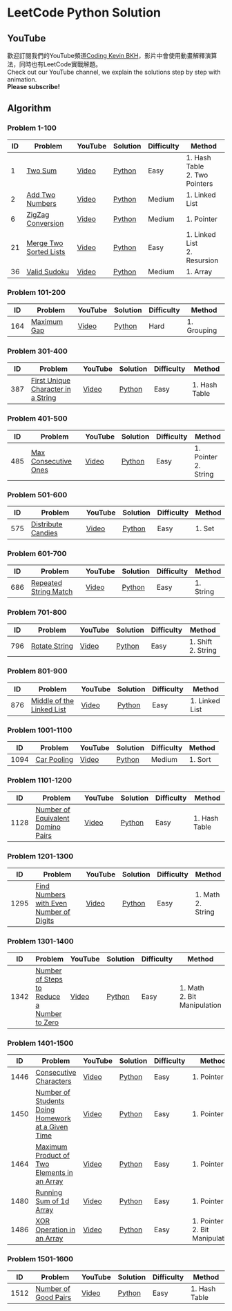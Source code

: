 # LeetCode Python Solution

## YouTube

歡迎訂閱我們的YouTube頻道[Coding Kevin BKH](https://www.youtube.com/channel/UCrLyxqR_OTny2PQLAAjEmjg/)，影片中會使用動畫解釋演算法，同時也有LeetCode實戰解題。 <br>
Check out our YouTube channel, we explain the solutions step by step with animation. <br>
**Please subscribe!**

## Algorithm

### Problem 1-100

| ID | Problem | YouTube | Solution | Difficulty | Method |
| -- | ------- | ------- | -------- | ---------- | ------ |
| 1 | [Two Sum](https://leetcode.com/problems/two-sum/) | [Video](https://youtu.be/fNSFSUfBILY) | [Python](/python/problems-0001-0100/0001-two-sum.py) | Easy | 1. Hash Table <br> 2. Two Pointers |
| 2 | [Add Two Numbers](https://leetcode.com/problems/add-two-numbers/) | [Video](https://youtu.be/ZgTOSvc-Z1c) | [Python](/python/problems-0001-0100/0002-add-two-numbers.py) | Medium | 1. Linked List |
| 6 | [ZigZag Conversion](https://leetcode.com/problems/zigzag-conversion/) | [Video](https://youtu.be/bxWrnTLStkg) | [Python](/python/problems-0001-0100/0006-zigzag-conversion.py) | Medium | 1. Pointer |
| 21 | [Merge Two Sorted Lists](https://leetcode.com/problems/merge-two-sorted-lists/) | [Video](https://youtu.be/h_VY1eokFBc) | [Python](/python/problems-0001-0100/0021-merge-two-sorted-lists.py) | Easy | 1. Linked List <br> 2. Resursion |
| 36 | [Valid Sudoku](https://leetcode.com/problems/valid-sudoku/) | [Video](https://youtu.be/GqeQFpG-7q0) | [Python](/python/problems-0001-0100/0036-valid-sudoku.py) | Medium | 1. Array |

### Problem 101-200

| ID | Problem | YouTube | Solution | Difficulty | Method |
| -- | ------- | ------- | -------- | ---------- | ------ |
| 164 | [Maximum Gap](https://leetcode.com/problems/maximum-gap/) | [Video](https://youtu.be/qN0qvtFbCYw) | [Python](/python/problems-0101-0200/0164-maximum-gap.py) | Hard | 1. Grouping |

### Problem 301-400

| ID | Problem | YouTube | Solution | Difficulty | Method |
| -- | ------- | ------- | -------- | ---------- | ------ |
| 387 | [First Unique Character in a String](https://leetcode.com/problems/first-unique-character-in-a-string/) | [Video](https://youtu.be/xq_Y_uqpwPs) | [Python](/python/problems-0301-0400/0387-first-unique-character-in-a-string.py) | Easy | 1. Hash Table |

### Problem 401-500

| ID | Problem | YouTube | Solution | Difficulty | Method |
| -- | ------- | ------- | -------- | ---------- | ------ |
| 485 | [Max Consecutive Ones](https://leetcode.com/problems/max-consecutive-ones/) | [Video](https://youtu.be/_l5aRR04Yuc) | [Python](/python/problems-0401-0500/0485-max-consecutive-ones.py) | Easy | 1. Pointer <br> 2. String |

### Problem 501-600

| ID | Problem | YouTube | Solution | Difficulty | Method |
| -- | ------- | ------- | -------- | ---------- | ------ |
| 575 | [Distribute Candies](https://leetcode.com/problems/distribute-candies/) | [Video](https://youtu.be/JURjCajbJPU) | [Python](/python/problems-0501-0600/0575-distribute-candies.py) | Easy | 1. Set |

### Problem 601-700

| ID | Problem | YouTube | Solution | Difficulty | Method |
| -- | ------- | ------- | -------- | ---------- | ------ |
| 686 | [Repeated String Match](https://leetcode.com/problems/repeated-string-match/) | [Video](https://youtu.be/l1j01Z1AOAU) | [Python](/python/problems-0601-0700/0686-repeated-string-match.py) | Easy | 1. String |

### Problem 701-800

| ID | Problem | YouTube | Solution | Difficulty | Method |
| -- | ------- | ------- | -------- | ---------- | ------ |
| 796 | [Rotate String](https://leetcode.com/problems/rotate-string/) | [Video](https://youtu.be/zqNewqfahcY) | [Python](/python/problems-0701-0800/0796-rotate-string.py) | Easy | 1. Shift <br> 2. String |

### Problem 801-900

| ID | Problem | YouTube | Solution | Difficulty | Method |
| -- | ------- | ------- | -------- | ---------- | ------ |
| 876 | [Middle of the Linked List](https://leetcode.com/problems/middle-of-the-linked-list/) | [Video](https://youtu.be/6fWH6Laiyzw) | [Python](/python/problems-0801-0900/0876-middle-of-the-linked-list.py) | Easy | 1. Linked List |

### Problem 1001-1100

| ID | Problem | YouTube | Solution | Difficulty | Method |
| -- | ------- | ------- | -------- | ---------- | ------ |
| 1094 | [Car Pooling](https://leetcode.com/problems/car-pooling/) | [Video](https://youtu.be/iAAZNizsqiM) | [Python](/python/problems-1001-1100/1094-car-pooling.py) | Medium | 1. Sort |

### Problem 1101-1200

| ID | Problem | YouTube | Solution | Difficulty | Method |
| -- | ------- | ------- | -------- | ---------- | ------ |
| 1128 | [Number of Equivalent Domino Pairs](https://leetcode.com/problems/number-of-equivalent-domino-pairs/) | [Video](https://youtu.be/w-20La0b2F4) | [Python](/python/problems-1101-1200/1128-number-of-equivalent-domino-pairs.py) | Easy | 1. Hash Table |

### Problem 1201-1300

| ID | Problem | YouTube | Solution | Difficulty | Method |
| -- | ------- | ------- | -------- | ---------- | ------ |
| 1295 | [Find Numbers with Even Number of Digits](https://leetcode.com/problems/find-numbers-with-even-number-of-digits/) | [Video](https://youtu.be/db7BLKRPA0A) | [Python](/python/problems-1201-1300/1295-find-numbers-with-even-number-of-digits.py) | Easy | 1. Math <br> 2. String |

### Problem 1301-1400

| ID | Problem | YouTube | Solution | Difficulty | Method |
| -- | ------- | ------- | -------- | ---------- | ------ |
| 1342 | [Number of Steps to Reduce a Number to Zero](https://leetcode.com/problems/number-of-steps-to-reduce-a-number-to-zero/) | [Video](https://youtu.be/xdpp9tH_sPQ) | [Python](/python/problems-1301-1400/1342-number-of-steps-to-reduce-a-number-to-zero.py) | Easy | 1. Math <br> 2. Bit Manipulation |

### Problem 1401-1500

| ID | Problem | YouTube | Solution | Difficulty | Method |
| -- | ------- | ------- | -------- | ---------- | ------ |
| 1446 | [Consecutive Characters](https://leetcode.com/problems/consecutive-characters/) | [Video](https://youtu.be/d5s_fkIEAPg) | [Python](/python/problems-1401-1500/1446-consecutive-characters.py) | Easy | 1. Pointer |
| 1450 | [Number of Students Doing Homework at a Given Time](https://leetcode.com/problems/number-of-students-doing-homework-at-a-given-time/) | [Video](https://youtu.be/MHSgk50ps70) | [Python](/python/problems-1401-1500/1450-number-of-students-doing-homework-at-a-given-time.py) | Easy | 1. Pointer |
| 1464 | [Maximum Product of Two Elements in an Array ](https://leetcode.com/problems/maximum-product-of-two-elements-in-an-array/) | [Video](https://youtu.be/UJMbLuOaeqg) | [Python](/python/problems-1401-1500/1464-maximum-product-of-two-elements-in-an-array.py) | Easy | 1. Pointer |
| 1480 | [Running Sum of 1d Array](https://leetcode.com/problems/running-sum-of-1d-array/) | [Video](https://youtu.be/wVztKtQ5z6A) | [Python](/python/problems-1401-1500/1480-running-sum-of-1d-array.py) | Easy | 1. Pointer |
| 1486 | [XOR Operation in an Array](https://leetcode.com/problems/xor-operation-in-an-array/) | [Video](https://youtu.be/QV5qfVcJUD0) | [Python](/python/problems-1401-1500/1486-xor-operation-in-an-array.py) | Easy | 1. Pointer <br> 2. Bit Manipulation |

### Problem 1501-1600

| ID | Problem | YouTube | Solution | Difficulty | Method |
| -- | ------- | ------- | -------- | ---------- | ------ |
| 1512 | [Number of Good Pairs](https://leetcode.com/problems/number-of-good-pairs/) | [Video](https://youtu.be/ryykpSW-g4M) | [Python](/python/problems-1501-1600/1512-number-of-good-pairs.py) | Easy | 1. Hash Table |
